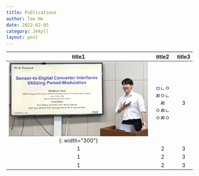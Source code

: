 ```yaml
---
title: Publications
author: Tao He
date: 2022-02-05
category: Jekyll
layout: post
---
```


<div class="table-wrapper" markdown="block">

|title1|title2|title3|
|:-:|:-:|:-:|
|![profile](../assets/profile.jpg){: width="300"}|ㅁㄴㅇㄻㅇㄴㄻ<br>ㅇㄻㄴㅇㄻㅇ|3|
|1|2|3|
|1|2|3|
|1|2|3|

</div>
